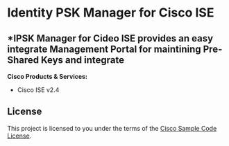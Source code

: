 
# Identity PSK Manager for Cisco ISE

*IPSK Manager for Cideo ISE provides an easy integrate Management Portal for maintining Pre-Shared Keys and integrate
---


**Cisco Products & Services:**

- Cisco ISE v2.4

## License

This project is licensed to you under the terms of the [Cisco Sample
Code License](./LICENSE).
